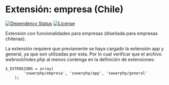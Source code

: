 Extensión: empresa (Chile)
==========================

[![Dependency Status](https://www.versioneye.com/user/projects/56b439c60a0ff5003b9750ab/badge.svg)](https://www.versioneye.com/user/projects/56b439c60a0ff5003b9750ab)
[![License](https://poser.pugx.org/sowerphp/empresa/license)](https://packagist.org/packages/sowerphp/empresa)

Extensión con funcionalidades para empresas (diseñada para empresas chilenas).

La extensión requiere que previamente se haya cargado la extensión app y
general, ya que son utilizadas por esta. Por lo cual verificar que el archivo
*webroot/index.php* al menos contenga en la definición de extensiones:

	$_EXTENSIONS = array(
            'sowerphp/empresa', 'sowerphp/app', 'sowerphp/general'
        );

